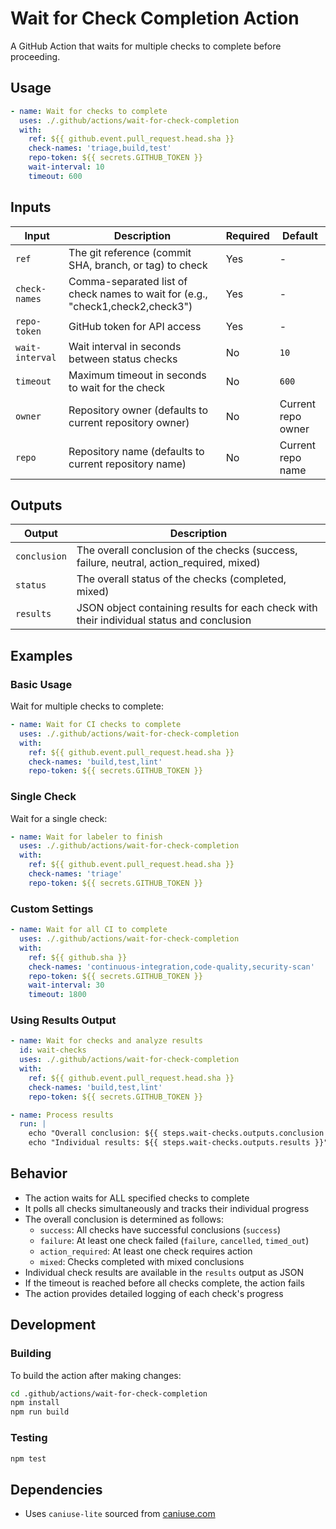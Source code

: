 # Wait for Check Completion Action

A GitHub Action that waits for multiple checks to complete before proceeding.

## Usage

```yaml
- name: Wait for checks to complete
  uses: ./.github/actions/wait-for-check-completion
  with:
    ref: ${{ github.event.pull_request.head.sha }}
    check-names: 'triage,build,test'
    repo-token: ${{ secrets.GITHUB_TOKEN }}
    wait-interval: 10
    timeout: 600
```

## Inputs

| Input | Description | Required | Default |
|-------|-------------|----------|---------|
| `ref` | The git reference (commit SHA, branch, or tag) to check | Yes | - |
| `check-names` | Comma-separated list of check names to wait for (e.g., "check1,check2,check3") | Yes | - |
| `repo-token` | GitHub token for API access | Yes | - |
| `wait-interval` | Wait interval in seconds between status checks | No | `10` |
| `timeout` | Maximum timeout in seconds to wait for the check | No | `600` |
| `owner` | Repository owner (defaults to current repository owner) | No | Current repo owner |
| `repo` | Repository name (defaults to current repository name) | No | Current repo name |

## Outputs

| Output | Description |
|--------|-------------|
| `conclusion` | The overall conclusion of the checks (success, failure, neutral, action_required, mixed) |
| `status` | The overall status of the checks (completed, mixed) |
| `results` | JSON object containing results for each check with their individual status and conclusion |

## Examples

### Basic Usage

Wait for multiple checks to complete:

```yaml
- name: Wait for CI checks to complete
  uses: ./.github/actions/wait-for-check-completion
  with:
    ref: ${{ github.event.pull_request.head.sha }}
    check-names: 'build,test,lint'
    repo-token: ${{ secrets.GITHUB_TOKEN }}
```

### Single Check

Wait for a single check:

```yaml
- name: Wait for labeler to finish
  uses: ./.github/actions/wait-for-check-completion
  with:
    ref: ${{ github.event.pull_request.head.sha }}
    check-names: 'triage'
    repo-token: ${{ secrets.GITHUB_TOKEN }}
```

### Custom Settings

```yaml
- name: Wait for all CI to complete
  uses: ./.github/actions/wait-for-check-completion
  with:
    ref: ${{ github.sha }}
    check-names: 'continuous-integration,code-quality,security-scan'
    repo-token: ${{ secrets.GITHUB_TOKEN }}
    wait-interval: 30
    timeout: 1800
```

### Using Results Output

```yaml
- name: Wait for checks and analyze results
  id: wait-checks
  uses: ./.github/actions/wait-for-check-completion
  with:
    ref: ${{ github.event.pull_request.head.sha }}
    check-names: 'build,test,lint'
    repo-token: ${{ secrets.GITHUB_TOKEN }}

- name: Process results
  run: |
    echo "Overall conclusion: ${{ steps.wait-checks.outputs.conclusion }}"
    echo "Individual results: ${{ steps.wait-checks.outputs.results }}"
```

## Behavior

- The action waits for ALL specified checks to complete
- It polls all checks simultaneously and tracks their individual progress
- The overall conclusion is determined as follows:
  - `success`: All checks have successful conclusions (`success`)
  - `failure`: At least one check failed (`failure`, `cancelled`, `timed_out`)
  - `action_required`: At least one check requires action
  - `mixed`: Checks completed with mixed conclusions
- Individual check results are available in the `results` output as JSON
- If the timeout is reached before all checks complete, the action fails
- The action provides detailed logging of each check's progress

## Development

### Building

To build the action after making changes:

```bash
cd .github/actions/wait-for-check-completion
npm install
npm run build
```

### Testing

```bash
npm test
```

## Dependencies

* Uses `caniuse-lite` sourced from [caniuse.com](caniuse.com)
